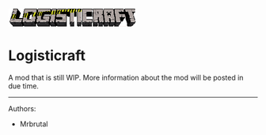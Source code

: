 [0]: https://github.com/Mrbrutal/Logisticraft/blob/master/Resources/lcraft_logo.png
![Logo][0]

Logisticraft
=============

A mod that is still WIP. More information about the mod will be posted in due time.

-------
Authors:
* Mrbrutal